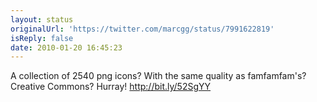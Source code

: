 ```yaml
---
layout: status
originalUrl: 'https://twitter.com/marcgg/status/7991622819'
isReply: false
date: 2010-01-20 16:45:23
---
```


A collection of 2540 png icons? With the same quality as famfamfam's? Creative Commons? Hurray! http://bit.ly/52SgYY
